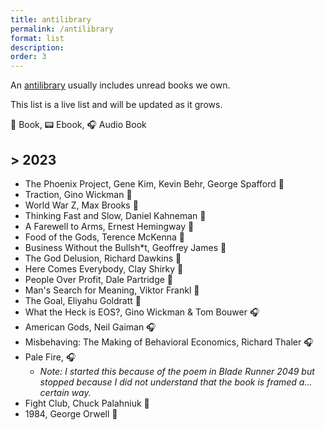 ```yaml
---
title: antilibrary
permalink: /antilibrary
format: list
description: 
order: 3
---
```


An <a href="https://fs.blog/the-antilibrary/" target="_blank">antilibrary</a> usually includes unread books we own.

This list is a live list and will be updated as it grows.

📖 Book, 📟 Ebook, 🎧 Audio Book

## > 2023
- The Phoenix Project, Gene Kim, Kevin Behr, George Spafford 📖
- Traction, Gino Wickman 📖
- World War Z, Max Brooks 📖
- Thinking Fast and Slow, Daniel Kahneman 📖
- A Farewell to Arms, Ernest Hemingway 📖
- Food of the Gods, Terence McKenna 📖
- Business Without the Bullsh*t, Geoffrey James 📖
- The God Delusion, Richard Dawkins 📖
- Here Comes Everybody, Clay Shirky 📖
- People Over Profit, Dale Partridge 📖
- Man's Search for Meaning, Viktor Frankl 📖
- The Goal, Eliyahu Goldratt 📖
- What the Heck is EOS?, Gino Wickman & Tom Bouwer 🎧
- American Gods, Neil Gaiman 🎧
- Misbehaving: The Making of Behavioral Economics, Richard Thaler 🎧
- Pale Fire, 🎧
  - *Note: I started this because of the poem in Blade Runner 2049 but stopped because I did not understand that the book is framed a... certain way.*
- Fight Club, Chuck Palahniuk 📖
- 1984, George Orwell 📖
